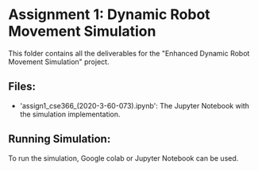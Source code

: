 # Assignment 1: Dynamic Robot Movement Simulation
This folder contains all the deliverables for the "Enhanced Dynamic Robot Movement Simulation" project.

## Files:
- 'assign1_cse366_(2020-3-60-073).ipynb': The Jupyter Notebook with the simulation implementation.


## Running Simulation:
To run the simulation, Google colab or Jupyter Notebook can be used.
